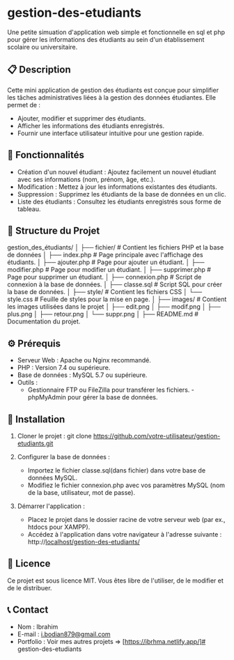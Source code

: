 # gestion-des-etudiants
Une petite simuation d'application web simple et fonctionnelle en sql et php pour gérer les informations des étudiants au sein d'un établissement scolaire ou universitaire.

## 📋 Description
Cette mini application de gestion des étudiants est conçue pour simplifier les tâches administratives liées à la gestion des données étudiantes. Elle permet de :

   - Ajouter, modifier et supprimer des étudiants.
   - Afficher les informations des étudiants enregistrés.
   - Fournir une interface utilisateur intuitive pour une gestion rapide.

## 🚀 Fonctionnalités
- Création d'un nouvel étudiant : Ajoutez facilement un nouvel étudiant avec ses informations (nom, prénom, âge, etc.).
- Modification : Mettez à jour les informations existantes des étudiants.
- Suppression : Supprimez les étudiants de la base de données en un clic.
- Liste des étudiants : Consultez les étudiants enregistrés sous forme de tableau.

## 📂 Structure du Projet
gestion_des_étudiants/
│
├── fichier/               # Contient les fichiers PHP et la base de données
│   ├── index.php          # Page principale avec l'affichage des étudiants.
│   ├── ajouter.php        # Page pour ajouter un étudiant.
│   ├── modifier.php       # Page pour modifier un étudiant.
│   ├── supprimer.php      # Page pour supprimer un étudiant.
│   ├── connexion.php      # Script de connexion à la base de données.
│   ├── classe.sql         # Script SQL pour créer la base de données.
│
├── style/                 # Contient les fichiers CSS
│   └── style.css          # Feuille de styles pour la mise en page.
│
├── images/                # Contient les images utilisées dans le projet
│   ├── edit.png
│   ├── modif.png
│   ├── plus.png
│   ├── retour.png
│   └── suppr.png
│
├── README.md              # Documentation du projet.


## ⚙️ Prérequis

- Serveur Web : Apache ou Nginx recommandé.
- PHP : Version 7.4 ou supérieure.
- Base de données : MySQL 5.7 ou supérieure.
- Outils :
    - Gestionnaire FTP ou FileZilla pour transférer les fichiers.
    -phpMyAdmin pour gérer la base de données.

## 🔧 Installation

1. Cloner le projet :
git clone https://github.com/votre-utilisateur/gestion-etudiants.git


2. Configurer la base de données :

    - Importez le fichier classe.sql(dans fichier) dans votre base de données MySQL.
    - Modifiez le fichier connexion.php avec vos paramètres MySQL (nom de la base, utilisateur, mot de passe).

3. Démarrer l'application :

    - Placez le projet dans le dossier racine de votre serveur web (par ex., htdocs pour XAMPP).
    - Accédez à l'application dans votre navigateur à l'adresse suivante : http://[localhost/gestion-des-etudiants/](http://localhost/Gestion_des_%c3%a9tudiants/fichiers/)

## 📜 Licence
Ce projet est sous licence MIT. Vous êtes libre de l'utiliser, de le modifier et de le distribuer.

## 📞 Contact

   - Nom : Ibrahim
   - E-mail : i.bodian879@gmail.com
   - Portfolio : Voir mes autres projets => [https://ibrhma.netlify.app/]# gestion-des-etudiants
